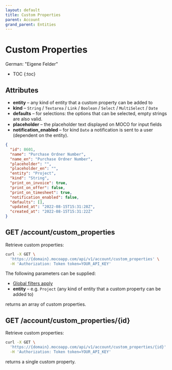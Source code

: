 ```yaml
---
layout: default
title: Custom Properties
parent: Account
grand_parent: Entities
---
```


# Custom Properties

German: "Eigene Felder"

- TOC
{:toc}

## Attributes

- **entity** – any kind of entity that a custom property can be added to
- **kind** – `String` / `Textarea` / `Link` / `Boolean` / `Select` / `MultiSelect` / `Date`
- **defaults** – for selections: the options that can be selected, empty strings are also valid.
- **placeholder** – the placeholder text displayed on MOCO for input fields
- **notification_enabled** – for kind `Date` a notification is sent to a user (dependent on the entity).

```json
{
  "id": 8601,
  "name": "Purchase Ordner Number",
  "name_en": "Purchase Ordner Number",
  "placeholder": "",
  "placeholder_en": "",
  "entity": "Project",
  "kind": "String",
  "print_on_invoice": true,
  "print_on_offer": false,
  "print_on_timesheet": true,
  "notification_enabled": false,
  "defaults": [],
  "updated_at": "2022-08-15T15:31:28Z",
  "created_at": "2022-08-15T15:31:22Z"
}
```

## GET /account/custom_properties

Retrieve custom properties:

```bash
curl -X GET \
  'https://{domain}.mocoapp.com/api/v1/account/custom_properties' \
  -H 'Authorization: Token token=YOUR_API_KEY'
```

The following parameters can be supplied:

- [Global filters apply](../entities#global-filters)
- **entity** – e.g. `Project` (any kind of entity that a custom property can be added to)

returns an array of custom properties.

## GET /account/custom_properties/{id}

Retrieve custom properties:

```bash
curl -X GET \
  'https://{domain}.mocoapp.com/api/v1/account/custom_properties/{id}' \
  -H 'Authorization: Token token=YOUR_API_KEY'
```

returns a single custom property.

